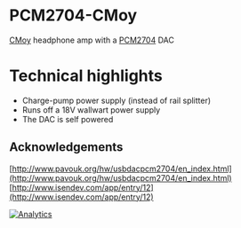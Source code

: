 # PCM2704-CMoy
[CMoy](https://tangentsoft.net/audio/cmoy/) headphone amp with a [PCM2704](http://www.ti.com/product/PCM2704) DAC

# Technical highlights
* Charge-pump power supply (instead of rail splitter)
* Runs off a 18V wallwart power supply
* The DAC is self powered

## Acknowledgements
[http://www.pavouk.org/hw/usbdacpcm2704/en_index.html](http://www.pavouk.org/hw/usbdacpcm2704/en_index.html)
[http://www.isendev.com/app/entry/12](http://www.isendev.com/app/entry/12)


[![Analytics](https://ga-beacon.appspot.com/UA-122950438-1/PCM2704-CMoy)](https://github.com/igrigorik/ga-beacon)
